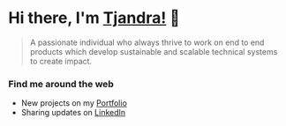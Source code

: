 # Hi there, I'm [Tjandra!](https://tjandra-putra.github.io) 👋
> A passionate individual who always thrive to work on end to end products which develop sustainable and scalable technical systems to create impact.


### Find me around the web
* New projects on my [Portfolio](https://tjandra-putra.github.io)
* Sharing updates on [LinkedIn](https://www.linkedin.com/in/tjandra-putra/)


<!--
**Tjandra-Putra/Tjandra-Putra** is a ✨ _special_ ✨ repository because its `README.md` (this file) appears on your GitHub profile.

Here are some ideas to get you started:

- 🔭 I’m currently working on ...
- 🌱 I’m currently learning ...
- 👯 I’m looking to collaborate on ...
- 🤔 I’m looking for help with ...
- 💬 Ask me about ...
- 📫 How to reach me: ...
- 😄 Pronouns: ...
- ⚡ Fun fact: ...
-->
